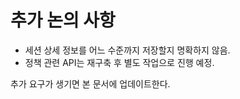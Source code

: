 # 추가 논의 사항

- 세션 상세 정보를 어느 수준까지 저장할지 명확하지 않음.
- 정책 관련 API는 재구축 후 별도 작업으로 진행 예정.

추가 요구가 생기면 본 문서에 업데이트한다.
